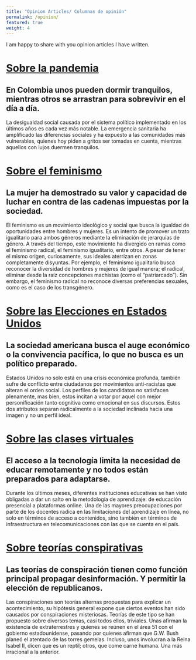 ```yaml
---
title: "Opinion Articles/ Columnas de opinión"
permalink: /opinion/
featured: true
weight: 4
--- 
```


I am happy to share with you opinion articles I have written. 



# [Sobre la pandemia](/opinion/pandemia)

## En Colombia unos pueden dormir tranquilos, mientras otros se arrastran para sobrevivir en el día a día.

La desigualdad social causada por el sistema político implementado en los últimos años es cada vez más notable. La emergencia sanitaria ha amplificado las diferencias sociales y ha expuesto a las comunidades más vulnerables, quienes hoy piden a gritos ser tomadas en cuenta, mientras aquellos con lujos duermen tranquilos. 

# [Sobre el feminismo](/opinion/feminismo)

## La mujer ha demostrado su valor y capacidad de luchar en contra de las cadenas impuestas por la sociedad.

El feminismo es un movimiento ideológico y social que busca la igualdad de oportunidades entre hombres y mujeres. Es un intento de promover un trato igualitario para ambos géneros mediante la eliminación de jerarquías de género. A través del tiempo, este movimiento ha divergido en ramas como el feminismo radical, el feminismo igualitario, entre otros. A pesar de tener el mismo origen, curiosamente, sus ideales aterrizan en zonas completamente disyuntas. Por ejemplo, el feminismo igualitario busca reconocer la diversidad de hombres y mujeres de igual manera; el radical, eliminar desde la raíz concepciones machistas (como el “patriarcado”). Sin embargo, el feminismo radical no reconoce diversas preferencias sexuales, como es el caso de los transgénero. 


# [Sobre las Elecciones en Estados Unidos](/opinion/eleccionesusa)

## La sociedad americana busca el auge económico o la convivencia pacífica, lo que no busca es un político preparado.

Estados Unidos no solo está en una crisis económica profunda, también sufre de conflicto entre ciudadanos por movimientos anti-racistas que alteran el orden social. Los perfiles de los candidatos no satisfacen plenamente, mas bien, estos incitan a votar por aquel con mejor personificación tanto cognitiva como emocional en sus discursos. Estos dos atributos separan radicalmente a la sociedad inclinada hacia una imagen y no un perfil ideal.


# [Sobre las clases virtuales](/opinion/virtualidad)

## El acceso a la tecnología limita la necesidad de educar remotamente y no todos están preparados para adaptarse.

Durante los últimos meses, diferentes instituciones educativas se han visto obligadas a dar un salto en la metodología de aprendizaje: de educación presencial a plataformas online. Una de las mayores preocupaciones por parte de los docentes radica en las limitaciones del aprendizaje en línea, no solo en términos de acceso a contenidos, sino también en términos de infraestructura en telecomunicaciones con las que se cuenta en el país.

# [Sobre teorías conspirativas](/opinion/teorias)

## Las teorías de conspiración tienen como función principal propagar desinformación. Y permitir la elección de republicanos. 

Las conspiraciones son teorías alternas propuestas para explicar un acontecimiento, su hipótesis general expone que ciertos eventos han sido causados por conspiraciones misteriosas. Teorías de este tipo se han propuesto sobre diversos temas, casi todos ellos, triviales. Unas afirman la existencia de extraterrestres y quienes se reúnen en el área 51 con el gobierno estadounidense, pasando por quienes afirman que G.W. Bush planeó el atentado de las torres gemelas. Incluso, unos involucran a la Reina Isabel II, dicen que es un reptil; otros, que come carne humana. Una más irracional a la anterior. 





